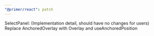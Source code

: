 ```yaml
---
"@primer/react": patch
---
```


SelectPanel: (Implementation detail, should have no changes for users) Replace AnchoredOverlay with Overlay and useAnchoredPosition
